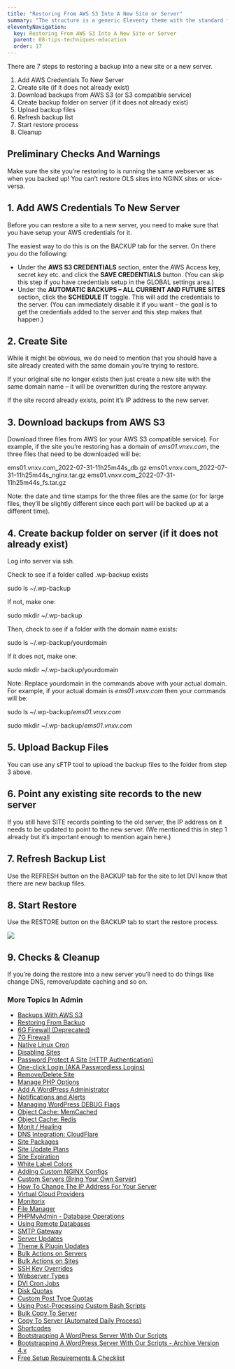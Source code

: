 ```yaml
---
title: "Restoring From AWS S3 Into A New Site or Server"
summary: "The structure is a generic Eleventy theme with the standard folder and file names."
eleventyNavigation:
  key: Restoring From AWS S3 Into A New Site or Server
  parent: 08-tips-techniques-education
  order: 17
---
```

There are 7 steps to restoring a backup into a new site or a new server.

1.  Add AWS Credentials To New Server
2.  Create site (if it does not already exist)
3.  Download backups from AWS S3 (or S3 compatible service)
4.  Create backup folder on server (if it does not already exist)
5.  Upload backup files
6.  Refresh backup list
7.  Start restore process
8.  Cleanup

## Preliminary Checks And Warnings

Make sure the site you’re restoring to is running the same webserver as when you backed up! You can’t restore OLS sites into NGINX sites or vice-versa.

## 1\. Add AWS Credentials To New Server

Before you can restore a site to a new server, you need to make sure that you have setup your AWS credentials for it.

The easiest way to do this is on the BACKUP tab for the server. On there you do the following:

*   Under the **AWS S3 CREDENTIALS** section, enter the AWS Access key, secret key etc. and click the **SAVE CREDENTIALS** button. (You can skip this step if you have credentials setup in the GLOBAL settings area.)
*   Under the **AUTOMATIC BACKUPS – ALL CURRENT AND FUTURE SITES** section, click the **SCHEDULE IT** toggle. This will add the credentials to the server. (You can immediately disable it if you want – the goal is to get the credentials added to the server and this step makes that happen.)

## 2\. Create Site

While it might be obvious, we do need to mention that you should have a site already created with the same domain you’re trying to restore.

If your original site no longer exists then just create a new site with the same domain name – it will be overwritten during the restore anyway.

If the site record already exists, point it’s IP address to the new server.

## 3\. Download backups from AWS S3

Download three files from AWS (or your AWS S3 compatible service). For example, if the site you’re restoring has a domain of _ems01.vnxv.com_, the three files that need to be downloaded will be:

ems01.vnxv.com\_2022-07-31-11h25m44s\_db.gz
ems01.vnxv.com\_2022-07-31-11h25m44s\_nginx.tar.gz
ems01.vnxv.com\_2022-07-31-11h25m44s\_fs.tar.gz

Note: the date and time stamps for the three files are the same (or for large files, they’ll be slightly different since each part will be backed up at a different time).

## 4\. Create backup folder on server (if it does not already exist)

Log into server via ssh.

Check to see if a folder called .wp-backup exists

sudo ls ~/.wp-backup

If not, make one:

sudo mkdir ~/.wp-backup

Then, check to see if a folder with the domain name exists:

sudo ls ~/.wp-backup/yourdomain

If it does not, make one:

sudo mkdir ~/.wp-backup/yourdomain

Note: Replace yourdomain in the commands above with your actual domain. For example, if your actual domain is _ems01.vnxv.com_ then your commands will be:

sudo ls ~/.wp-backup/_ems01.vnxv.com_

sudo mkdir ~/.wp-backup/_ems01.vnxv.com_

## 5\. Upload Backup Files

You can use any sFTP tool to upload the backup files to the folder from step 3 above.

## 6\. Point any existing site records to the new server

If you still have SITE records pointing to the old server, the IP address on it needs to be updated to point to the new server. (We mentioned this in step 1 already but it’s important enough to mention again here.)

## 7\. Refresh Backup List

Use the REFRESH button on the BACKUP tab for the site to let DVI know that there are new backup files.

## 8\. Start Restore

Use the RESTORE button on the BACKUP tab to start the restore process.

[![](https://web.archive.org/web/20240529154753im_/https://wpclouddeploy.com/wp-content/uploads/2022/07/wpcd-restore-01.png)](https://web.archive.org/web/20240529154753/https://wpclouddeploy.com/wp-content/uploads/2022/07/wpcd-restore-01.png)

## 9\. Checks & Cleanup

If you’re doing the restore into a new server you’ll need to do things like change DNS, remove/update caching and so on.

### More Topics In Admin

*   [Backups With AWS S3](https://web.archive.org/web/20240529154753/https://wpclouddeploy.com/documentation/wpcloud-deploy-admin/backups-with-aws-s3/)
*   [Restoring From Backup](https://web.archive.org/web/20240529154753/https://wpclouddeploy.com/documentation/wpcloud-deploy-admin/restoring-from-backup/)
*   [6G Firewall (Deprecated)](https://web.archive.org/web/20240529154753/https://wpclouddeploy.com/documentation/wpcloud-deploy-admin/6g-firewall/)
*   [7G Firewall](https://web.archive.org/web/20240529154753/https://wpclouddeploy.com/documentation/wpcloud-deploy-admin/7g-firewall/)
*   [Native Linux Cron](https://web.archive.org/web/20240529154753/https://wpclouddeploy.com/documentation/wpcloud-deploy-admin/native-linux-cron/)
*   [Disabling Sites](https://web.archive.org/web/20240529154753/https://wpclouddeploy.com/documentation/wpcloud-deploy-admin/disabling-sites/)
*   [Password Protect A Site (HTTP Authentication)](https://web.archive.org/web/20240529154753/https://wpclouddeploy.com/documentation/wpcloud-deploy-admin/add-basic-password-protection-to-a-site-http-authentication/)
*   [One-click Login (AKA Passwordless Logins)](https://web.archive.org/web/20240529154753/https://wpclouddeploy.com/documentation/wpcloud-deploy-admin/one-click-login-aka-passwordless-logins/)
*   [Remove/Delete Site](https://web.archive.org/web/20240529154753/https://wpclouddeploy.com/documentation/wpcloud-deploy-admin/remove-delete-site/)
*   [Manage PHP Options](https://web.archive.org/web/20240529154753/https://wpclouddeploy.com/documentation/wpcloud-deploy-admin/manage-php-options/)
*   [Add A WordPress Administrator](https://web.archive.org/web/20240529154753/https://wpclouddeploy.com/documentation/wpcloud-deploy-admin/add-a-wordpress-administrator/)
*   [Notifications and Alerts](https://web.archive.org/web/20240529154753/https://wpclouddeploy.com/documentation/wpcloud-deploy-admin/notifications/)
*   [Managing WordPress DEBUG Flags](https://web.archive.org/web/20240529154753/https://wpclouddeploy.com/documentation/wpcloud-deploy-admin/managing-wordpress-debug-flags/)
*   [Object Cache: MemCached](https://web.archive.org/web/20240529154753/https://wpclouddeploy.com/documentation/wpcloud-deploy-admin/object-cache-memcached/)
*   [Object Cache: Redis](https://web.archive.org/web/20240529154753/https://wpclouddeploy.com/documentation/wpcloud-deploy-admin/object-cache-redis/)
*   [Monit / Healing](https://web.archive.org/web/20240529154753/https://wpclouddeploy.com/documentation/wpcloud-deploy-admin/monit-healing/)
*   [DNS Integration: CloudFlare](https://web.archive.org/web/20240529154753/https://wpclouddeploy.com/documentation/wpcloud-deploy-admin/dns-integration-cloudflare/)
*   [Site Packages](https://web.archive.org/web/20240529154753/https://wpclouddeploy.com/documentation/wpcloud-deploy-admin/site-packages/)
*   [Site Update Plans](https://web.archive.org/web/20240529154753/https://wpclouddeploy.com/documentation/wpcloud-deploy-admin/site-update-plans/)
*   [Site Expiration](https://web.archive.org/web/20240529154753/https://wpclouddeploy.com/documentation/wpcloud-deploy-admin/site-expiration/)
*   [White Label Colors](https://web.archive.org/web/20240529154753/https://wpclouddeploy.com/documentation/wpcloud-deploy-admin/white-label-colors/)
*   [Adding Custom NGINX Configs](https://web.archive.org/web/20240529154753/https://wpclouddeploy.com/documentation/wpcloud-deploy-admin/adding-custom-nginx-configs/)
*   [Custom Servers (Bring Your Own Server)](https://web.archive.org/web/20240529154753/https://wpclouddeploy.com/documentation/wpcloud-deploy-admin/custom-servers-bring-your-own-server/)
*   [How To Change The IP Address For Your Server](https://web.archive.org/web/20240529154753/https://wpclouddeploy.com/documentation/wpcloud-deploy-admin/how-to-change-the-ip-address-for-your-server/)
*   [Virtual Cloud Providers](https://web.archive.org/web/20240529154753/https://wpclouddeploy.com/documentation/wpcloud-deploy-admin/virtual-cloud-providers/)
*   [Monitorix](https://web.archive.org/web/20240529154753/https://wpclouddeploy.com/documentation/wpcloud-deploy-admin/monitorix/)
*   [File Manager](https://web.archive.org/web/20240529154753/https://wpclouddeploy.com/documentation/wpcloud-deploy-admin/file-manager/)
*   [PHPMyAdmin - Database Operations](https://web.archive.org/web/20240529154753/https://wpclouddeploy.com/documentation/wpcloud-deploy-admin/phpmyadmin-database-operations/)
*   [Using Remote Databases](https://web.archive.org/web/20240529154753/https://wpclouddeploy.com/documentation/wpcloud-deploy-admin/using-remote-databases/)
*   [SMTP Gateway](https://web.archive.org/web/20240529154753/https://wpclouddeploy.com/documentation/wpcloud-deploy-admin/smtp-gateway/)
*   [Server Updates](https://web.archive.org/web/20240529154753/https://wpclouddeploy.com/documentation/wpcloud-deploy-admin/server-updates/)
*   [Theme & Plugin Updates](https://web.archive.org/web/20240529154753/https://wpclouddeploy.com/documentation/wpcloud-deploy-admin/theme-plugin-updates/)
*   [Bulk Actions on Servers](https://web.archive.org/web/20240529154753/https://wpclouddeploy.com/documentation/wpcloud-deploy-admin/bulk-actions-on-servers/)
*   [Bulk Actions on Sites](https://web.archive.org/web/20240529154753/https://wpclouddeploy.com/documentation/wpcloud-deploy-admin/bulk-actions-on-sites/)
*   [SSH Key Overrides](https://web.archive.org/web/20240529154753/https://wpclouddeploy.com/documentation/wpcloud-deploy-admin/ssh-key-overrides/)
*   [Webserver Types](https://web.archive.org/web/20240529154753/https://wpclouddeploy.com/documentation/wpcloud-deploy-admin/webserver-types/)
*   [DVI Cron Jobs](https://web.archive.org/web/20240529154753/https://wpclouddeploy.com/documentation/wpcloud-deploy-admin/wpcd-cron-jobs/)
*   [Disk Quotas](https://web.archive.org/web/20240529154753/https://wpclouddeploy.com/documentation/wpcloud-deploy-admin/disk-quotas/)
*   [Custom Post Type Quotas](https://web.archive.org/web/20240529154753/https://wpclouddeploy.com/documentation/wpcloud-deploy-admin/custom-post-type-quotas/)
*   [Using Post-Processing Custom Bash Scripts](https://web.archive.org/web/20240529154753/https://wpclouddeploy.com/documentation/wpcloud-deploy-admin/using-post-processing-custom-bash-scripts/)
*   [Bulk Copy To Server](https://web.archive.org/web/20240529154753/https://wpclouddeploy.com/documentation/wpcloud-deploy-admin/bulk-copy-to-server/)
*   [Copy To Server (Automated Daily Process)](https://web.archive.org/web/20240529154753/https://wpclouddeploy.com/documentation/wpcloud-deploy-admin/copy-to-server-automated-daily-process/)
*   [Shortcodes](https://web.archive.org/web/20240529154753/https://wpclouddeploy.com/documentation/wpcloud-deploy-admin/shortcodes/)
*   [Bootstrapping A WordPress Server With Our Scripts](https://web.archive.org/web/20240529154753/https://wpclouddeploy.com/documentation/wpcloud-deploy-admin/bootstrapping-a-wordpress-server-with-our-scripts/)
*   [Bootstrapping A WordPress Server With Our Scripts - Archive Version 4.x](https://web.archive.org/web/20240529154753/https://wpclouddeploy.com/documentation/wpcloud-deploy-admin/bootstrapping-a-wordpress-server-with-our-scripts-version-4-x/)
*   [Free Setup Requirements & Checklist](https://web.archive.org/web/20240529154753/https://wpclouddeploy.com/documentation/wpcloud-deploy-admin/free-setup-requirements-checklist/)
